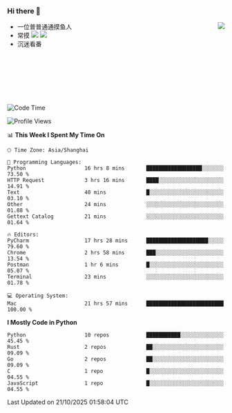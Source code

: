 ### Hi there 👋


<a href="https://github.com/yanlc39">
  <img align="right" src="https://github-readme-stats.vercel.app/api?username=yanlc39&show_icons=true&hide_border=true&icon_color=586069&title_color=a0a9af">
</a>

- 一位普普通通摸鱼人
- 常摸 ![](https://img.shields.io/badge/-Python-3e74a2?style=flat-square&logo=Python&logoColor=fff) ![](https://img.shields.io/badge/-C%2B%2B-brightgreen?style=flat-square)
- 沉迷看番



<br><br><br><br><br><br>


<!--START_SECTION:waka-->
![Code Time](http://img.shields.io/badge/Code%20Time-1%2C812%20hrs%2012%20mins-blue)

![Profile Views](http://img.shields.io/badge/Profile%20Views-0-blue)

📊 **This Week I Spent My Time On** 

```text
🕑︎ Time Zone: Asia/Shanghai

💬 Programming Languages: 
Python                   16 hrs 8 mins       ██████████████████░░░░░░░   73.50 % 
HTTP Request             3 hrs 16 mins       ████░░░░░░░░░░░░░░░░░░░░░   14.91 % 
Text                     40 mins             █░░░░░░░░░░░░░░░░░░░░░░░░   03.10 % 
Other                    24 mins             ░░░░░░░░░░░░░░░░░░░░░░░░░   01.88 % 
Gettext Catalog          21 mins             ░░░░░░░░░░░░░░░░░░░░░░░░░   01.64 % 

🔥 Editors: 
PyCharm                  17 hrs 28 mins      ████████████████████░░░░░   79.60 % 
Chrome                   2 hrs 58 mins       ███░░░░░░░░░░░░░░░░░░░░░░   13.54 % 
Postman                  1 hr 6 mins         █░░░░░░░░░░░░░░░░░░░░░░░░   05.07 % 
Terminal                 23 mins             ░░░░░░░░░░░░░░░░░░░░░░░░░   01.78 % 

💻 Operating System: 
Mac                      21 hrs 57 mins      █████████████████████████   100.00 % 
```

**I Mostly Code in Python** 

```text
Python                   10 repos            ███████████░░░░░░░░░░░░░░   45.45 % 
Rust                     2 repos             ██░░░░░░░░░░░░░░░░░░░░░░░   09.09 % 
Go                       2 repos             ██░░░░░░░░░░░░░░░░░░░░░░░   09.09 % 
C                        1 repo              █░░░░░░░░░░░░░░░░░░░░░░░░   04.55 % 
JavaScript               1 repo              █░░░░░░░░░░░░░░░░░░░░░░░░   04.55 % 
```




 Last Updated on 21/10/2025 01:58:04 UTC
<!--END_SECTION:waka-->
